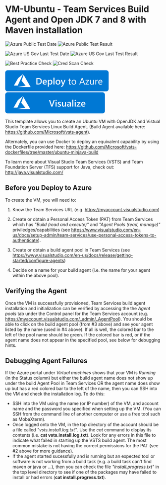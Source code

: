 # VM-Ubuntu - Team Services Build Agent and Open JDK 7 and 8 with Maven installation

![Azure Public Test Date](https://azurequickstartsservice.blob.core.windows.net/badges/vsts-minbuildjava-ubuntu-vm/PublicLastTestDate.svg)
![Azure Public Test Result](https://azurequickstartsservice.blob.core.windows.net/badges/vsts-minbuildjava-ubuntu-vm/PublicDeployment.svg)

![Azure US Gov Last Test Date](https://azurequickstartsservice.blob.core.windows.net/badges/vsts-minbuildjava-ubuntu-vm/FairfaxLastTestDate.svg)
![Azure US Gov Last Test Result](https://azurequickstartsservice.blob.core.windows.net/badges/vsts-minbuildjava-ubuntu-vm/FairfaxDeployment.svg)

![Best Practice Check](https://azurequickstartsservice.blob.core.windows.net/badges/vsts-minbuildjava-ubuntu-vm/BestPracticeResult.svg)
![Cred Scan Check](https://azurequickstartsservice.blob.core.windows.net/badges/vsts-minbuildjava-ubuntu-vm/CredScanResult.svg)

[![Deploy To Azure](https://raw.githubusercontent.com/Azure/azure-quickstart-templates/master/1-CONTRIBUTION-GUIDE/images/deploytoazure.svg?sanitize=true)](https://portal.azure.com/#create/Microsoft.Template/uri/https%3A%2F%2Fraw.githubusercontent.com%2FAzure%2Fazure-quickstart-templates%2Fmaster%2Fvsts-minbuildjava-ubuntu-vm%2Fazuredeploy.json)
[![Visualize](https://raw.githubusercontent.com/Azure/azure-quickstart-templates/master/1-CONTRIBUTION-GUIDE/images/visualizebutton.svg?sanitize=true)](http://armviz.io/#/?load=https%3A%2F%2Fraw.githubusercontent.com%2FAzure%2Fazure-quickstart-templates%2Fmaster%2Fvsts-minbuildjava-ubuntu-vm%2Fazuredeploy.json)

This template allows you to create an Ubuntu VM with OpenJDK and Vistual Studio
Team Services Linux Build Agent. (Build Agent available here:
https://github.com/Microsoft/vsts-agent).

Alternately, you can use Docker to deploy an equivalent capability by using the
Dockerfile provided here:
https://github.com/Microsoft/vsts-dockerfiles/tree/master/ubuntu-minjava-build

To learn more about Visual Studio Team Services (VSTS) and Team Foundation
Server (TFS) support for Java, check out: http://java.visualstudio.com/

## Before you Deploy to Azure

To create the VM, you will need to:

1. Know the Team Services URL (e.g. https://myaccount.visualstudio.com)

2. Create or obtain a Personal Access Token (PAT) from Team Services which has
   _"Build (read and execute)"_ and _"Agent Pools (read, manage)"_
   priviledges/capabilities (see
   https://www.visualstudio.com/en-us/docs/setup-admin/team-services/use-personal-access-tokens-to-authenticate).

3. Create or obtain a build agent pool in Team Services (see
   https://www.visualstudio.com/en-us/docs/release/getting-started/configure-agents)

4. Decide on a name for your build agent (i.e. the name for your agent within
   the above pool).

## Verifying the Agent

Once the VM is successfully provisioned, Team Services build agent installation
and initialization can be verified by accessing the the _Agent pools_ tab under
the Control panel for the Team Services account (e.g.
https://myaccount.visualstudio.com/_admin/_AgentPool). You should be able to
click on the build agent pool (from #3 above) and see your agent listed by the
name (used in #4 above). If all is well, the colored bar to the left of the pool
name should be green. If the colored bar is red, or if the agent name does not
appear in the specified pool, see below for debugging hints.

## Debugging Agent Failures

If the Azure portal under _Virtual machines_ shows that your VM is _Running_ (in
the Status column) but either the build agent name does not show up under the
build Agent Pool in Team Services OR the agent name does show up but has a red
colored bar to the left of the name, then you can SSH into the VM and check the
installation log. To do this:

- SSH into the VM using the name (or IP number) of the VM, and account name and
  the password you specified when setting up the VM. (You can SSH from the
  command line of another computer or use a free tool such as MobaXterm).
- Once logged onto the VM, in the top directory of the account should be a file
  called _"vsts.install.log.txt"_. Use the _cat_ command to display its contents
  (i.e. **cat vsts.install.log.txt**). Look for any errors in this file to
  indicate what failed in starting up the VSTS build agent. The most common
  mistake is not having the correct permissions for the PAT (see #2 above for
  more guidance).
- If the agent started sucessfully and is running but an expected tool or
  software is not working from a build task (e.g. a build task can't find maven
  or java or ...), then you can check the file _"install.progress.txt"_ in the
  top level directory to see if one of the packages may have failed to install
  or had errors (**cat install.progress.txt**).
